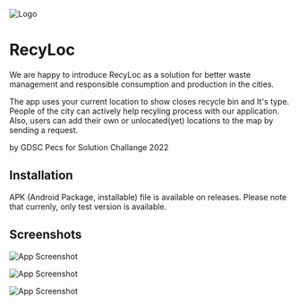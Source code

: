 
![Logo](https://i.ibb.co/tmjR0Bt/Whats-App-Image-2022-03-26-at-10-02-53-PM.jpg)


# RecyLoc

We are happy to introduce RecyLoc as a solution for better waste management 
and responsible consumption and production in the cities.

The app uses your current location to show closes recycle bin and It's type. 
People of the city can actively help recyling process with our application. 
Also, users can add their own or unlocated(yet) locations to the map by 
sending a request. 

by GDSC Pecs for Solution Challange 2022

## Installation

APK (Android Package, installable) file is available on releases. Please note that
currenly, only test version is available.
    
## Screenshots

![App Screenshot](https://i.ibb.co/D8FPBGM/IMG-20220328-163734.jpg)

![App Screenshot](https://i.ibb.co/crGm253/IMG-20220328-163750.jpg)

![App Screenshot](https://i.ibb.co/BZsMY0j/IMG-20220328-163842.jpg)

